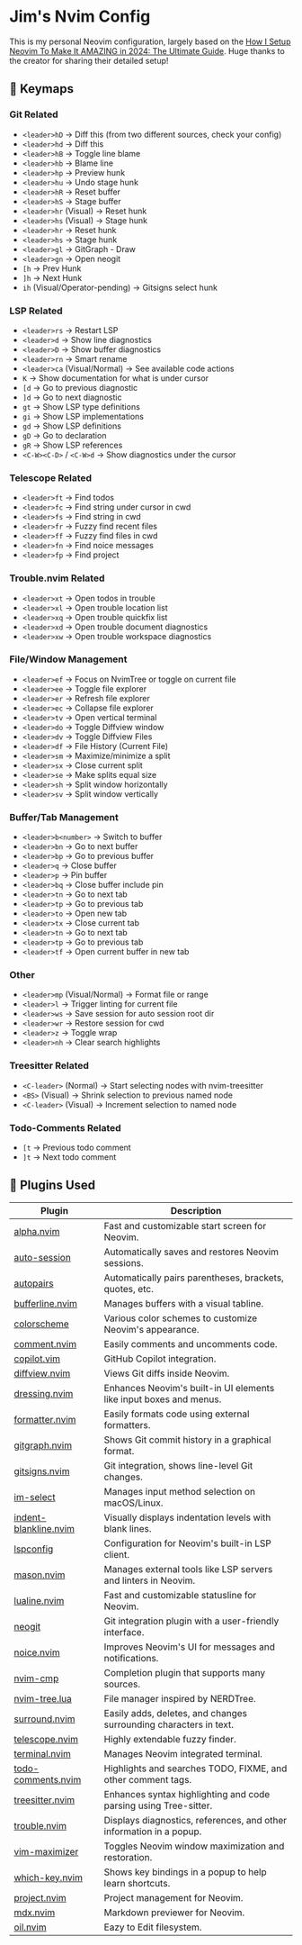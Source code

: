 # Jim's Nvim Config

This is my personal Neovim configuration, largely based on the [How I Setup Neovim To Make It AMAZING in 2024: The Ultimate Guide](https://www.youtube.com/watch?v=6pAG3BHurdM). Huge thanks to the creator for sharing their detailed setup!

## 🔧 Keymaps

### Git Related

- `<leader>hD` → Diff this (from two different sources, check your config)
- `<leader>hd` → Diff this
- `<leader>hB` → Toggle line blame
- `<leader>hb` → Blame line
- `<leader>hp` → Preview hunk
- `<leader>hu` → Undo stage hunk
- `<leader>hR` → Reset buffer
- `<leader>hS` → Stage buffer
- `<leader>hr` (Visual) → Reset hunk
- `<leader>hs` (Visual) → Stage hunk
- `<leader>hr` → Reset hunk
- `<leader>hs` → Stage hunk
- `<leader>gl` → GitGraph - Draw
- `<leader>gn` → Open neogit
- `[h` → Prev Hunk
- `]h` → Next Hunk
- `ih` (Visual/Operator-pending) → Gitsigns select hunk

### LSP Related

- `<leader>rs` → Restart LSP
- `<leader>d` → Show line diagnostics
- `<leader>D` → Show buffer diagnostics
- `<leader>rn` → Smart rename
- `<leader>ca` (Visual/Normal) → See available code actions
- `K` → Show documentation for what is under cursor
- `[d` → Go to previous diagnostic
- `]d` → Go to next diagnostic
- `gt` → Show LSP type definitions
- `gi` → Show LSP implementations
- `gd` → Show LSP definitions
- `gD` → Go to declaration
- `gR` → Show LSP references
- `<C-W><C-D>` / `<C-W>d` → Show diagnostics under the cursor

### Telescope Related

- `<leader>ft` → Find todos
- `<leader>fc` → Find string under cursor in cwd
- `<leader>fs` → Find string in cwd
- `<leader>fr` → Fuzzy find recent files
- `<leader>ff` → Fuzzy find files in cwd
- `<leader>fn` → Find noice messages
- `<leader>fp` → Find project

### Trouble.nvim Related

- `<leader>xt` → Open todos in trouble
- `<leader>xl` → Open trouble location list
- `<leader>xq` → Open trouble quickfix list
- `<leader>xd` → Open trouble document diagnostics
- `<leader>xw` → Open trouble workspace diagnostics

### File/Window Management

- `<leader>ef` → Focus on NvimTree or toggle on current file
- `<leader>ee` → Toggle file explorer
- `<leader>er` → Refresh file explorer
- `<leader>ec` → Collapse file explorer
- `<leader>tv` → Open vertical terminal
- `<leader>do` → Toggle Diffview window
- `<leader>dv` → Toggle Diffview Files
- `<leader>df` → File History (Current File)
- `<leader>sm` → Maximize/minimize a split
- `<leader>sx` → Close current split
- `<leader>se` → Make splits equal size
- `<leader>sh` → Split window horizontally
- `<leader>sv` → Split window vertically

### Buffer/Tab Management

- `<leader>b<number>` → Switch to buffer <number>
- `<leader>bn` → Go to next buffer
- `<leader>bp` → Go to previous buffer
- `<leader>q` → Close buffer
- `<leader>p` → Pin buffer
- `<leader>bq` → Close buffer include pin
- `<leader>tn` → Go to next tab
- `<leader>tp` → Go to previous tab
- `<leader>to` → Open new tab
- `<leader>tx` → Close current tab
- `<leader>tn` → Go to next tab
- `<leader>tp` → Go to previous tab
- `<leader>tf` → Open current buffer in new tab

### Other

- `<leader>mp` (Visual/Normal) → Format file or range
- `<leader>l` → Trigger linting for current file
- `<leader>ws` → Save session for auto session root dir
- `<leader>wr` → Restore session for cwd
- `<leader>z` → Toggle wrap
- `<leader>nh` → Clear search highlights

### Treesitter Related

- `<C-leader>` (Normal) → Start selecting nodes with nvim-treesitter
- `<BS>` (Visual) → Shrink selection to previous named node
- `<C-leader>` (Visual) → Increment selection to named node

### Todo-Comments Related

- `[t` → Previous todo comment
- `]t` → Next todo comment

## 📂 Plugins Used

| Plugin                                                                          | Description                                                         |
| ------------------------------------------------------------------------------- | ------------------------------------------------------------------- |
| [alpha.nvim](https://github.com/goolord/alpha-nvim)                             | Fast and customizable start screen for Neovim.                      |
| [auto-session](https://github.com/rmagatti/auto-session)                        | Automatically saves and restores Neovim sessions.                   |
| [autopairs](https://github.com/windwp/nvim-autopairs)                           | Automatically pairs parentheses, brackets, quotes, etc.             |
| [bufferline.nvim](https://github.com/akinsho/bufferline.nvim)                   | Manages buffers with a visual tabline.                              |
| [colorscheme](https://github.com/rockerBOO/awesome-neovim)                      | Various color schemes to customize Neovim's appearance.             |
| [comment.nvim](https://github.com/numToStr/Comment.nvim)                        | Easily comments and uncomments code.                                |
| [copilot.vim](https://github.com/github/copilot.vim)                            | GitHub Copilot integration.                                         |
| [diffview.nvim](https://github.com/sindrets/diffview.nvim)                      | Views Git diffs inside Neovim.                                      |
| [dressing.nvim](https://github.com/stevearc/dressing.nvim)                      | Enhances Neovim's built-in UI elements like input boxes and menus.  |
| [formatter.nvim](https://github.com/mhartington/formatter.nvim)                 | Easily formats code using external formatters.                      |
| [gitgraph.nvim](https://github.com/rhysd/gitgraph.vim)                          | Shows Git commit history in a graphical format.                     |
| [gitsigns.nvim](https://github.com/lewis6991/gitsigns.nvim)                     | Git integration, shows line-level Git changes.                      |
| [im-select](https://github.com/dream7/im-select)                                | Manages input method selection on macOS/Linux.                      |
| [indent-blankline.nvim](https://github.com/lukas-reineke/indent-blankline.nvim) | Visually displays indentation levels with blank lines.              |
| [lspconfig](https://github.com/neovim/nvim-lspconfig)                           | Configuration for Neovim's built-in LSP client.                     |
| [mason.nvim](https://github.com/williamboman/mason.nvim)                        | Manages external tools like LSP servers and linters in Neovim.      |
| [lualine.nvim](https://github.com/nvim-lualine/lualine.nvim)                    | Fast and customizable statusline for Neovim.                        |
| [neogit](https://github.com/TimUntersberger/neogit)                             | Git integration plugin with a user-friendly interface.              |
| [noice.nvim](https://github.com/folke/noice.nvim)                               | Improves Neovim's UI for messages and notifications.                |
| [nvim-cmp](https://github.com/hrsh7th/nvim-cmp)                                 | Completion plugin that supports many sources.                       |
| [nvim-tree.lua](https://github.com/kyazdani42/nvim-tree.lua)                    | File manager inspired by NERDTree.                                  |
| [surround.nvim](https://github.com/kylechui/nvim-surround)                      | Easily adds, deletes, and changes surrounding characters in text.   |
| [telescope.nvim](https://github.com/nvim-telescope/telescope.nvim)              | Highly extendable fuzzy finder.                                     |
| [terminal.nvim](https://github.com/neovim/nvim-lua-guide)                       | Manages Neovim integrated terminal.                                 |
| [todo-comments.nvim](https://github.com/folke/todo-comments.nvim)               | Highlights and searches TODO, FIXME, and other comment tags.        |
| [treesitter.nvim](https://github.com/nvim-treesitter/nvim-treesitter)           | Enhances syntax highlighting and code parsing using Tree-sitter.    |
| [trouble.nvim](https://github.com/folke/trouble.nvim)                           | Displays diagnostics, references, and other information in a popup. |
| [vim-maximizer](https://github.com/szw/vim-maximizer)                           | Toggles Neovim window maximization and restoration.                 |
| [which-key.nvim](https://github.com/folke/which-key.nvim)                       | Shows key bindings in a popup to help learn shortcuts.              |
| [project.nvim](https://github.com/ahmedkhalf/project.nvim)                      | Project management for Neovim.                                      |
| [mdx.nvim](https://github.com/davidmh/mdx.nvim)                                 | Markdown previewer for Neovim.                                      |
| [oil.nvim](https://github.com/stevearc/oil.nvim)                                | Eazy to Edit filesystem.                                            |
